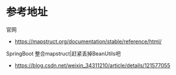 # 参考地址
官网
- https://mapstruct.org/documentation/stable/reference/html/

SpringBoot 整合mapstruct|赶紧丢掉BeanUtils吧
- https://blog.csdn.net/weixin_34311210/article/details/121577055
